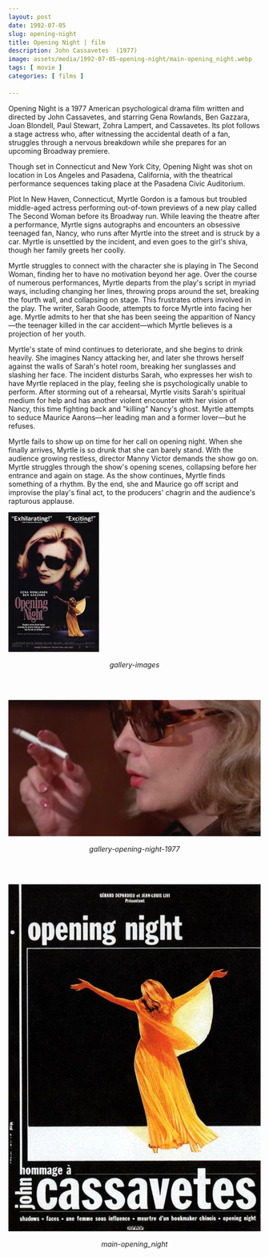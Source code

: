 ```yaml
---
layout: post
date: 1992-07-05
slug: opening-night
title: Opening Night | film
description: John Cassavetes  (1977)
image: assets/media/1992-07-05-opening-night/main-opening_night.webp
tags: [ movie ]
categories: [ films ]

---
```


Opening Night is a 1977 American psychological drama film written and directed by John Cassavetes, and starring Gena Rowlands, Ben Gazzara, Joan Blondell, Paul Stewart, Zohra Lampert, and Cassavetes. Its plot follows a stage actress who, after witnessing the accidental death of a fan, struggles through a nervous breakdown while she prepares for an upcoming Broadway premiere.

Though set in Connecticut and New York City, Opening Night was shot on location in Los Angeles and Pasadena, California, with the theatrical performance sequences taking place at the Pasadena Civic Auditorium.

Plot
In New Haven, Connecticut, Myrtle Gordon is a famous but troubled middle-aged actress performing out-of-town previews of a new play called The Second Woman before its Broadway run. While leaving the theatre after a performance, Myrtle signs autographs and encounters an obsessive teenaged fan, Nancy, who runs after Myrtle into the street and is struck by a car. Myrtle is unsettled by the incident, and even goes to the girl's shiva, though her family greets her coolly.

Myrtle struggles to connect with the character she is playing in The Second Woman, finding her to have no motivation beyond her age. Over the course of numerous performances, Myrtle departs from the play's script in myriad ways, including changing her lines, throwing props around the set, breaking the fourth wall, and collapsing on stage. This frustrates others involved in the play. The writer, Sarah Goode, attempts to force Myrtle into facing her age. Myrtle admits to her that she has been seeing the apparition of Nancy—the teenager killed in the car accident—which Myrtle believes is a projection of her youth.

Myrtle's state of mind continues to deteriorate, and she begins to drink heavily. She imagines Nancy attacking her, and later she throws herself against the walls of Sarah's hotel room, breaking her sunglasses and slashing her face. The incident disturbs Sarah, who expresses her wish to have Myrtle replaced in the play, feeling she is psychologically unable to perform. After storming out of a rehearsal, Myrtle visits Sarah's spiritual medium for help and has another violent encounter with her vision of Nancy, this time fighting back and "killing" Nancy's ghost. Myrtle attempts to seduce Maurice Aarons—her leading man and a former lover—but he refuses.

Myrtle fails to show up on time for her call on opening night. When she finally arrives, Myrtle is so drunk that she can barely stand. With the audience growing restless, director Manny Victor demands the show go on. Myrtle struggles through the show's opening scenes, collapsing before her entrance and again on stage. As the show continues, Myrtle finds something of a rhythm. By the end, she and Maurice go off script and improvise the play's final act, to the producers' chagrin and the audience's rapturous applause.





![text](assets/media/1992-07-05-opening-night/gallery-images.jpg)

<div style="text-align: center;"><i>gallery-images</i></div>

<br><br>


![text](assets/media/1992-07-05-opening-night/gallery-opening-night-1977.webp)

<div style="text-align: center;"><i>gallery-opening-night-1977</i></div>

<br><br>


![text](assets/media/1992-07-05-opening-night/main-opening_night.webp)

<div style="text-align: center;"><i>main-opening_night</i></div>

<br><br>



